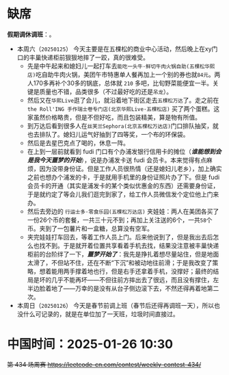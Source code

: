 
# 缺席

**假期调休调班**：。

- 本周六（`20250125`） 今天主要是在五棵松的商业中心活动，然后晚上在xy门口的丰巢快递柜前狠狠地摔了一跤，真的很难受。
  * 先是中午起来和媳妇儿一起打车去`能吃一头牛·鲜切牛肉火锅自助(五棵松华熙店)`吃自助牛肉火锅，美团午市特惠单人餐再加上一个别的券也就`84元`。两人170多再补个30多的锅底，总体就 `210` 多吧，比旬野菜能便宜一半。关键是质量也不错，品类很多（不过最好吃的还是`吊龙`）。
  * 然后又在`华熙Live`逛了会儿，就沿着地下街区走去`五棵松万达`了。走之前在 `the Roll'ING 手作瑞士卷专门店(北京华熙Live·五棵松店)` 买了两个蛋糕。这家虽然价格略贵，但是不但好吃，而且包装精美，算是物有所值。
  * 到万达后看到很多人在`丝芙兰Sephora(北京五棵松万达店)`门口排队抽奖，就也去排队了。媳妇儿运气好抽到了四等奖，一个布的环保袋。
  * 然后是去星巴克点了喝的，休息一阵。
  * 在上到一层前就看到 fudi 门口有个办浦发银行信用卡的摊位（***谁能想到会是我今天噩梦的开始***），说是办浦发卡送 fudi 会员卡。本来觉得有点麻烦，因为没带身份证。但是工作人员很热情（还是媳妇儿老乡），加上确实之前也想办个浦发的卡，于是就用手机里的身份证照片办了下。但是 fudi 会员卡的开通（其实是浦发卡的某个类似优惠金的东西）还需要身份证，于是就约定了等会儿我们逛完到家了，给工作人员微信发个定位他上门来办。
  * 然后去旁边的 `行运士多·零食乐园(五棵松万达店)` 夹娃娃：两人在美团各买了一份26个币的套餐，一共三十元不到；再加上关注送的6个，一共`58`个币。夹到了一包薯片和一盒糖，总算没有空军。
  * 夹完娃娃打车回去，等着工作人员上门。后来他说到了，但是我出去后怎么也找不到。于是就开着位置共享看着手机去找，结果没注意被丰巢快递柜前的台阶绊了一下，***噩梦开始了***：我先是挣扎着想尽量站住，但是地面太滑了，不但站不住，还在不断“下沉”和被动地往前滑；于是我改变了策略，想着能用两手撑着地也行，但是右手还拿着手机，没撑好；最终的结局是坏的几乎不能再坏——不但往前方摔出去了很远，而且没有撑住，左半边脸着地了——万幸的是没有从台子侧边滚下去，不然还得再着地第二次。
- 本周日（`20250126`） 今天是春节前调上班（春节后还得再调班一天），所以也没什么可记录的，就是在单位加了一天班，垃圾时间直接过。

# 中国时间：2025-01-26 10:30

~~第 434 场周赛 https://leetcode-cn.com/contest/weekly-contest-434/~~
